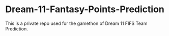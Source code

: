 # Dream-11-Fantasy-Points-Prediction
This is a private repo used for the gamethon of Dream 11 FIFS Team Prediction.
